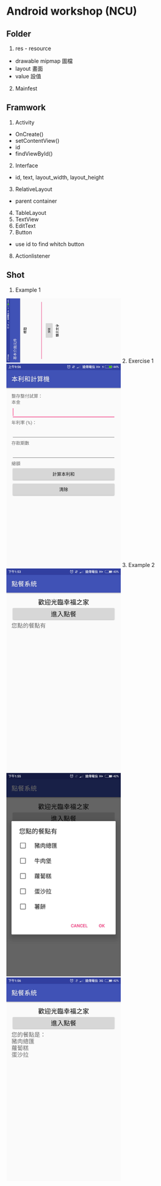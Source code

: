 # Android workshop (NCU)
## Folder
1. res - resource
 - drawable mipmap 圖檔
 - layout 畫面
 - value 設值
2. Mainfest

## Framwork
1. Activity
 - OnCreate()
 - setContentView()
 - id
 - findViewById()
2. Interface
 - id, text, layout_width, layout_height
3. RelativeLayout
 - parent container
4. TableLayout
5. TextView
6. EditText
7. Button
 - use id to find whitch button
8. Actionlistener

## Shot
1. Example 1<br>
<img src="./img/example1.png" width="300">
2. Exercise 1<br>
<img src="./img/practice1.png" width="300">
3. Example 2<br>
<img src="./img/example2-1.png" width="300">
<img src="./img/example2-2.png" width="300">
<img src="./img/example2-3.png" width="300">